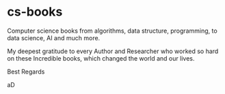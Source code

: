 # cs-books

Computer science books from algorithms, data structure, programming, to data science, AI and much more.

My deepest gratitude to every Author and Researcher who worked so hard on these Incredible books, which changed the world and our lives. 

Best Regards

aD
